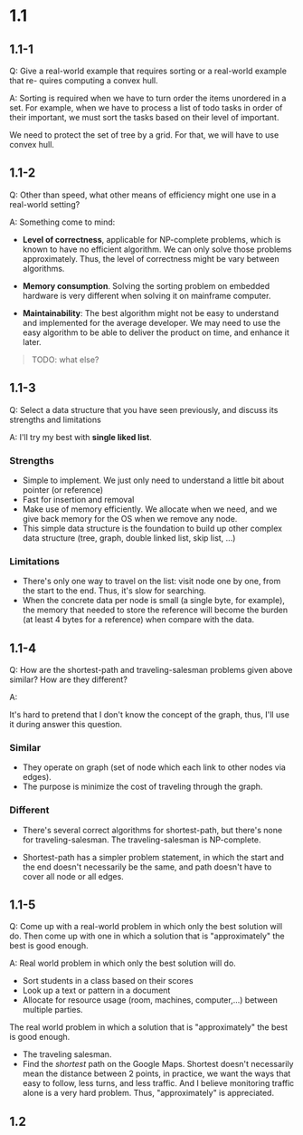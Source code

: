 1.1
===

1.1-1
-----

Q: Give a real-world example that requires sorting or a real-world example that re-
quires computing a convex hull.

A: Sorting is required when we have to turn order the items unordered in a set. For
example, when we have to process a list of todo tasks in order of their
important, we must sort the tasks based on their level of important.

We need to protect the set of tree by a grid. For that, we will have to use
convex hull.

1.1-2
-----

Q: Other than speed, what other means of efficiency might one use in a
real-world setting?

A: Something come to mind:

- **Level of correctness**, applicable for NP-complete problems, which is known
  to have no efficient algorithm. We can only solve those problems
  approximately. Thus, the level of correctness might be vary between
  algorithms.

- **Memory consumption**. Solving the sorting problem on embedded hardware is very
  different when solving it on mainframe computer.

- **Maintainability**: The best algorithm might not be easy to understand and
  implemented for the average developer. We may need to use the easy algorithm
  to be able to deliver the product on time, and enhance it later.

> TODO: what else?

1.1-3
-----

Q: Select a data structure that you have seen previously, and discuss its
strengths and limitations

A: I'll try my best with **single liked list**.

### Strengths

- Simple to implement. We just only need to understand a little bit about
  pointer (or reference)
- Fast for insertion and removal
- Make use of memory efficiently. We allocate when we need, and we give back
  memory for the OS when we remove any node.
- This simple data structure is the foundation to build up other complex data
  structure (tree, graph, double linked list, skip list, ...)

### Limitations

- There's only one way to travel on the list: visit node one by one, from the
  start to the end. Thus, it's slow for searching.
- When the concrete data per node is small (a single byte, for example), the
  memory that needed to store the reference will become the burden (at least 4
  bytes for a reference) when compare with the data.

1.1-4
-----

Q: How are the shortest-path and traveling-salesman problems given above similar?
How are they different?

A:

It's hard to pretend that I don't know the concept of the graph, thus, I'll use
it during answer this question.

### Similar

- They operate on graph (set of node which each link to other nodes via
  edges).
- The purpose is minimize the cost of traveling through the graph.

### Different

- There's several correct algorithms for shortest-path, but there's none for
  traveling-salesman. The traveling-salesman is NP-complete.

- Shortest-path has a simpler problem statement, in which the start and the end
  doesn't necessarily be the same, and path doesn't have to cover all node or
  all edges.

1.1-5
-----

Q: Come up with a real-world problem in which only the best solution will do.
Then come up with one in which a solution that is "approximately" the best is
good enough.

A: Real world problem in which only the best solution will do.

- Sort students in a class based on their scores
- Look up a text or pattern in a document
- Allocate for resource usage (room, machines, computer,...) between multiple
  parties.

The real world problem in which a solution that is "approximately" the best is
good enough.

- The traveling salesman.
- Find the _shortest_ path on the Google Maps. Shortest doesn't necessarily mean
  the distance between 2 points, in practice, we want the ways that easy to
  follow, less turns, and less traffic. And I believe monitoring traffic alone
  is a very hard problem. Thus, "approximately" is appreciated.

1.2
---

